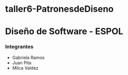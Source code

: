 # taller6-PatronesdeDiseno
# Diseño de Software - ESPOL

### Integrantes
* Gabriela Ramos
* Juan Pita
* Milca Valdez
<br />


